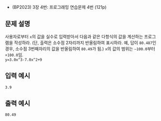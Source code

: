 - (BP2023) 3장 4번: 프로그래밍 연습문제 4번 (121p)
## 문제 설명
사용자로부터 `x`의 값을 실수로 입력받아서 다음과 같은 다항식의 값을 계산하는 프로그램을 작성하라. (단, 출력은 소수점 2자리까지 반올림하여 표시하라. 예, 답이 `80.487`인 경우, 소수점 3번째자리의 값을 반올림하여 `80.49`가 됨.) `x`의 값의 범위는 `–100.0`부터 `+100.0`임.  
```y=3.0x^3-7.0x^2+9```

## 입력 예시
```
3.9
```

## 출력 예시
```
80.49
```
